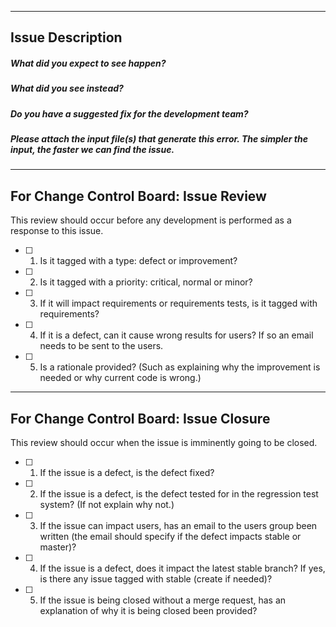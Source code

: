 --------
Issue Description
--------
##### What did you expect to see happen?


##### What did you see instead?


##### Do you have a suggested fix for the development team?


##### Please attach the input file(s) that generate this error.  The simpler the input, the faster we can find the issue.



----------------
For Change Control Board: Issue Review
----------------
This review should occur before any development is performed as a response to this issue.
- [ ] 1. Is it tagged with a type: defect or improvement?
- [ ] 2. Is it tagged with a priority: critical, normal or minor?
- [ ] 3. If it will impact requirements or requirements tests, is it tagged with requirements?
- [ ] 4. If it is a defect, can it cause wrong results for users? If so an email needs to be sent to the users.
- [ ] 5. Is a rationale provided? (Such as explaining why the improvement is needed or why current code is wrong.)

-------
For Change Control Board: Issue Closure
-------
This review should occur when the issue is imminently going to be closed.
- [ ] 1. If the issue is a defect, is the defect fixed?
- [ ] 2. If the issue is a defect, is the defect tested for in the regression test system?  (If not explain why not.)
- [ ] 3. If the issue can impact users, has an email to the users group been written (the email should specify if the defect impacts stable or master)?
- [ ] 4. If the issue is a defect, does it impact the latest stable branch? If yes, is there any issue tagged with stable (create if needed)?
- [ ] 5. If the issue is being closed without a merge request, has an explanation of why it is being closed been provided?
